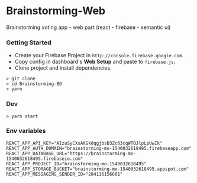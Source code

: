# Brainstorming-Web
Brainstorming voting  app - web part (react - firebase - semantic ui) 

### Getting Started
- Create your Firebase Project in `http://console.firebase.google.com`.
- Copy config in dashboard's  **Web Setup** and paste to `firebase.js`.
- Clone project and install dependencies.
```
> git clone 
> cd Brainstorming-BO
> yarn
```

### Dev
```
> yarn start

```

### Env variables

```
REACT_APP_API_KEY="AIzaSyCXsAKGk8qgjbsB3Zc63cqWTQJlpLpUwIk"
REACT_APP_AUTH_DOMAIN="brainstorming-mo-1540032618495.firebaseapp.com"
REACT_APP_DATABASE_URL="https://brainstorming-mo-1540032618495.firebaseio.com"
REACT_APP_PROJECT_ID="brainstorming-mo-1540032618495"
REACT_APP_STORAGE_BUCKET="brainstorming-mo-1540032618495.appspot.com"
REACT_APP_MESSAGING_SENDER_ID="284116156601"

```
